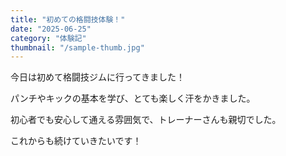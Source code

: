 ```yaml
---
title: "初めての格闘技体験！"
date: "2025-06-25"
category: "体験記"
thumbnail: "/sample-thumb.jpg"
---
```


今日は初めて格闘技ジムに行ってきました！

パンチやキックの基本を学び、とても楽しく汗をかきました。

初心者でも安心して通える雰囲気で、トレーナーさんも親切でした。

これからも続けていきたいです！
